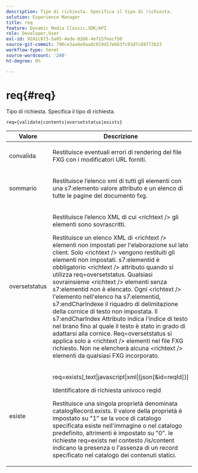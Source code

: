 ```yaml
---
description: Tipo di richiesta. Specifica il tipo di richiesta.
solution: Experience Manager
title: req
feature: Dynamic Media Classic,SDK/API
role: Developer,User
exl-id: 9242c873-5a85-4ede-82b6-4ef15feecf50
source-git-commit: 790ce3aa4e9aadc019d17e663fc93d7c69772b23
workflow-type: tm+mt
source-wordcount: '240'
ht-degree: 0%

---
```


# req{#req}

Tipo di richiesta. Specifica il tipo di richiesta.

`req={validate|contents|oversetstatus|exists}`

<table id="table_F39239E5244746DB9F253BB0D5E85D54"> 
 <thead> 
  <tr> 
   <th colname="col1" class="entry"> Valore </th> 
   <th colname="col2" class="entry"> Descrizione </th> 
  </tr> 
 </thead>
 <tbody> 
  <tr> 
   <td colname="col1"> <p> <span class="codeph"> convalida</span> </p> </td> 
   <td colname="col2"> <p> Restituisce eventuali errori di rendering del file FXG con i modificatori URL forniti. </p> </td> 
  </tr> 
  <tr> 
   <td colname="col1"> <p> <span class="codeph"> sommario</span> </p> </td> 
   <td colname="col2"> <p> Restituisce l’elenco xml di tutti gli elementi con una <span class="codeph"> s7:elemento</span> valore attributo e un elenco di tutte le pagine del documento fxg. </p> </td> 
  </tr> 
  <tr> 
   <td colname="col1"> <p> <span class="codeph"> oversetstatus</span> </p> </td> 
   <td colname="col2"> <p>Restituisce l’elenco XML di cui <span class="codeph"> &lt;richtext /&gt;</span> gli elementi sono sovrascritti. </p> <p>Restituisce un elenco XML di <span class="+ topic/ph pr-d/codeph codeph"> &lt;richtext /&gt;</span> elementi non impostati per l'elaborazione sul lato client. Solo <span class="+ topic/ph pr-d/codeph codeph"> &lt;richtext /&gt;</span> vengono restituiti gli elementi non impostati. <span class="+ topic/ph pr-d/codeph codeph"> s7:elementid</span> è obbligatorio <span class="+ topic/ph pr-d/codeph codeph"> &lt;richtext /&gt;</span> attributo quando si utilizza <span class="+ topic/ph pr-d/codeph codeph"> req=oversetstatus</span>. Qualsiasi sovrainsieme <span class="+ topic/ph pr-d/codeph codeph"> &lt;richtext /&gt;</span> elementi senza <span class="+ topic/ph pr-d/codeph codeph"> s7:elementid</span> non è elencato. Ogni <span class="+ topic/ph pr-d/codeph codeph"> &lt;richtext /&gt;</span> l'elemento nell'elenco ha <span class="+ topic/ph pr-d/codeph codeph"> s7:elementid</span>, <span class="+ topic/ph pr-d/codeph codeph"> s7:endCharIndex</span>e il riquadro di delimitazione della cornice di testo non impostata. Il <span class="+ topic/ph pr-d/codeph codeph"> s7:endCharIndex</span> Attributo indica l'indice di testo nel brano fino al quale il testo è stato in grado di adattarsi alla cornice. <span class="+ topic/ph pr-d/codeph codeph"> Req=oversetstatus</span> si applica solo a <span class="+ topic/ph pr-d/codeph codeph"> &lt;richtext /&gt;</span> elementi nel file FXG richiesto. Non ne elencherà alcuna <span class="+ topic/ph pr-d/codeph codeph"> &lt;richtext /&gt;</span> elementi da qualsiasi FXG incorporato. </p> </td> 
  </tr> 
  <tr> 
   <td colname="col1"> <p> <span class="codeph"> esiste</span> </p> </td> 
   <td colname="col2"> <p> <span class="codeph"> req=exists[,text|javascript|xml|{json[&amp;id=reqId]}]</span> </p> <p>Identificatore di richiesta univoco reqId </p> <p>Restituisce una singola proprietà denominata catalogRecord.exists. Il valore della proprietà è impostato su "1" se la voce di catalogo specificata esiste nell'immagine o nel catalogo predefinito, altrimenti è impostato su "0". le richieste req=exists nel contesto /is/content indicano la presenza o l'assenza di un record specificato nel catalogo dei contenuti statici. </p> </td> 
  </tr> 
 </tbody> 
</table>
